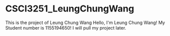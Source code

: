 # CSCI3251_LeungChungWang
This is the project of Leung Chung Wang
Hello, I'm Leung Chung Wang!
My Student number is 1155194650!
I will pull my project later.
